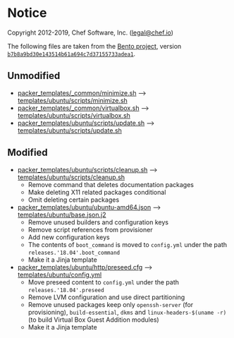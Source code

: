 # Notice

Copyright 2012-2019, Chef Software, Inc. (<legal@chef.io>)

The following files are taken from the [Bento project][bento], version [`b7b8a9bd30e143514b61a694c7d37155733adea1`][version].

## Unmodified

- [packer_templates/_common/minimize.sh][minimize.sh.orig] &#10230;  [templates/ubuntu/scripts/minimize.sh][minimize.sh]
- [packer_templates/_common/virtualbox.sh][virtualbox.sh.orig] &#10230; [templates/ubuntu/scripts/virtualbox.sh][virtualbox.sh]
- [packer_templates/ubuntu/scripts/update.sh][update.sh.orig] &#10230; [templates/ubuntu/scripts/update.sh][update.sh]

## Modified

- [packer_templates/ubuntu/scripts/cleanup.sh][cleanup.sh.orig] &#10230; [templates/ubuntu/scripts/cleanup.sh][cleanup.sh]
  - Remove command that deletes documentation packages
  - Make deleting X11 related packages conditional
  - Omit deleting certain packages
- [packer_templates/ubuntu/ubuntu-amd64.json][ubuntu-amd64.json.orig] &#10230; [templates/ubuntu/base.json.j2][base.json.j2]
  - Remove unused builders and configuration keys
  - Remove script references from provisioner
  - Add new configuration keys
  - The contents of `boot_command` is moved to `config.yml` under the path `releases.'18.04'.boot_command`
  - Make it a Jinja template
- [packer_templates/ubuntu/http/preseed.cfg][preseed.cfg.orig] &#10230; [templates/ubuntu/config.yml][config.yml]
  - Move preseed content to `config.yml` under the path `releases.'18.04'.preseed`
  - Remove LVM configuration and use direct partitioning
  - Remove unused packages keep only `openssh-server` (for provisioning), `build-essential`, `dkms` and `linux-headers-$(uname -r)` (to build Virtual Box Guest Addition modules)
  - Make it a Jinja template

[bento]: https://github.com/chef/bento
[version]: https://github.com/chef/bento/tree/b7b8a9bd30e143514b61a694c7d37155733adea1
[minimize.sh.orig]: https://github.com/chef/bento/blob/b7b8a9bd30e143514b61a694c7d37155733adea1/packer_templates/_common/minimize.sh
[minimize.sh]: templates/ubuntu/scripts/minimize.sh
[virtualbox.sh.orig]: https://github.com/chef/bento/blob/b7b8a9bd30e143514b61a694c7d37155733adea1/packer_templates/_common/virtualbox.sh
[virtualbox.sh]: templates/ubuntu/scripts/virtualbox.sh
[update.sh.orig]: https://github.com/chef/bento/blob/b7b8a9bd30e143514b61a694c7d37155733adea1/packer_templates/ubuntu/scripts/update.sh
[update.sh]: templates/ubuntu/scripts/update.sh
[cleanup.sh.orig]: https://github.com/chef/bento/blob/b7b8a9bd30e143514b61a694c7d37155733adea1/packer_templates/ubuntu/scripts/cleanup.sh
[cleanup.sh]: templates/ubuntu/scripts/cleanup.sh
[ubuntu-amd64.json.orig]: https://github.com/chef/bento/blob/master/packer_templates/ubuntu/ubuntu-amd64.json
[base.json.j2]: templates/ubuntu/base.json.j2
[preseed.cfg.orig]: https://github.com/chef/bento/blob/master/packer_templates/ubuntu/http/preseed.cfg
[config.yml]: templates/ubuntu/config.yml
